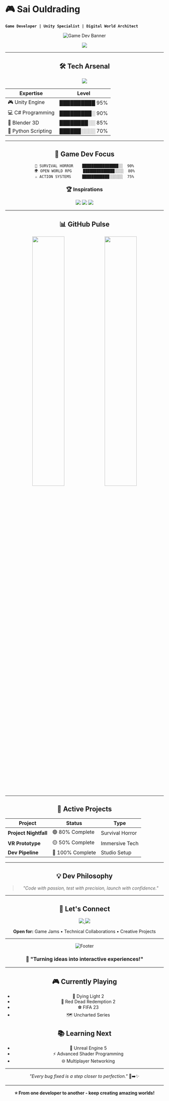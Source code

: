 # 🎮 Sai Ouldrading
**`Game Developer | Unity Specialist | Digital World Architect`**

<div align="center">

![Game Dev Banner](https://capsule-render.vercel.app/api?type=waving&color=gradient&customColorList=6,11,20&height=120&section=header&text=CODE%20MEETS%20CREATIVITY&fontSize=30&fontColor=fff&animation=fadeIn)

<img src="https://readme-typing-svg.demolab.com?font=Orbitron&weight=700&size=20&duration=2000&pause=500&color=00FFD9&center=true&vCenter=true&width=450&lines=🔥+Crafting+Immersive+Worlds;💀+Survival+Horror+Expert;⚡+Unity+%26+C%23+Pro" />

---

## 🛠️ **Tech Arsenal**

<div align="center">

<img src="https://skillicons.dev/icons?i=unity,cs,cpp,python,blender,photoshop,vscode,git&theme=dark" />

</div>

| **Expertise** | **Level** |
|---------------|-----------|
| 🎮 Unity Engine | ██████████ 95% |
| 💻 C# Programming | █████████░ 90% |
| 🎨 Blender 3D | ████████░░ 85% |
| 🐍 Python Scripting | ██████░░░░ 70% |

---

## 🎯 **Game Dev Focus**

```
🧟 SURVIVAL HORROR    ████████████████░░  90%
🌍 OPEN WORLD RPG     ██████████████░░░░  80%
⚔️ ACTION SYSTEMS     ████████████░░░░░░  75%
```

### 🏆 **Inspirations**
<p align="center">
<img src="https://img.shields.io/badge/🧟_DYING_LIGHT-FF6B35?style=flat-square"/>
<img src="https://img.shields.io/badge/🤠_RDR2-8B4513?style=flat-square"/>
<img src="https://img.shields.io/badge/🗺️_UNCHARTED-FFD700?style=flat-square"/>
</p>

---

## 📊 **GitHub Pulse**

<p align="center">
<img width="45%" src="https://github-readme-stats.vercel.app/api?username=saiouldrading&show_icons=true&theme=tokyonight&hide_border=true"/>
<img width="45%" src="https://github-readme-streak-stats.herokuapp.com/?user=saiouldrading&theme=tokyonight&hide_border=true"/>
</p>

---

## 🚀 **Active Projects**

| Project | Status | Type |
|---------|--------|------|
| **Project Nightfall** | 🟢 80% Complete | Survival Horror |
| **VR Prototype** | 🟡 50% Complete | Immersive Tech |
| **Dev Pipeline** | 🔵 100% Complete | Studio Setup |

---

## 💡 **Dev Philosophy**
> *"Code with passion, test with precision, launch with confidence."*

---

## 🤝 **Let's Connect**

<p align="center">
<a href="https://www.linkedin.com/in/muhammad-saim-a26349358/">
<img src="https://img.shields.io/badge/💼_LinkedIn-0A66C2?style=for-the-badge&logo=linkedin&logoColor=white"/>
</a>
<a href="https://www.instagram.com/saimk.k18/">
<img src="https://img.shields.io/badge/📸_Instagram-E4405F?style=for-the-badge&logo=instagram&logoColor=white"/>
</a>
</p>

**Open for:** Game Jams • Technical Collaborations • Creative Projects

---

<div align="center">

![Footer](https://capsule-render.vercel.app/api?type=waving&color=gradient&customColorList=6,11,20&height=80&section=footer&text=BUILDING+THE+NEXT+LEVEL&fontSize=20&fontColor=fff)

### 🎯 **"Turning ideas into interactive experiences!"**

</div>

---

## 🎮 **Currently Playing**
- 🧟 Dying Light 2
- 🤠 Red Dead Redemption 2  
- ⚽ FIFA 23
- 🗺️ Uncharted Series

## 📚 **Learning Next**
- 🎯 Unreal Engine 5
- ⚡ Advanced Shader Programming
- 🌐 Multiplayer Networking

---

*"Every bug fixed is a step closer to perfection."* 🐛➡️✨

---

<div align="center">

**⭐ From one developer to another - keep creating amazing worlds!**

</div>
